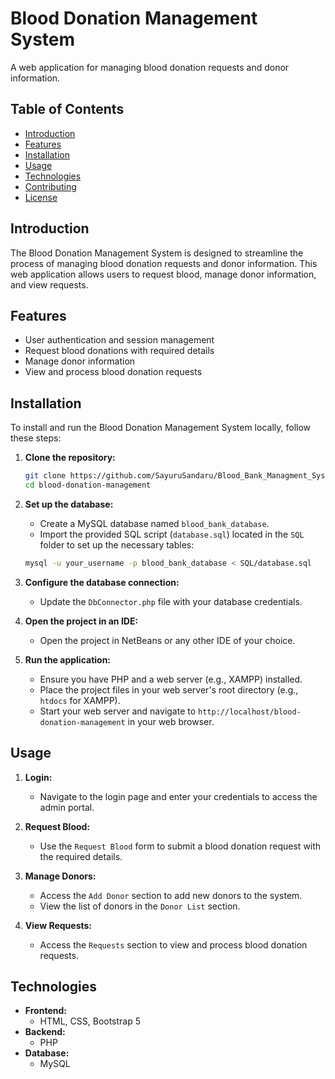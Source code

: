 # Blood Donation Management System

A web application for managing blood donation requests and donor information.

## Table of Contents

- [Introduction](#introduction)
- [Features](#features)
- [Installation](#installation)
- [Usage](#usage)
- [Technologies](#technologies)
- [Contributing](#contributing)
- [License](#license)

## Introduction

The Blood Donation Management System is designed to streamline the process of managing blood donation requests and donor information. This web application allows users to request blood, manage donor information, and view requests.

## Features

- User authentication and session management
- Request blood donations with required details
- Manage donor information
- View and process blood donation requests

## Installation

To install and run the Blood Donation Management System locally, follow these steps:

1. **Clone the repository:**

   ```bash
   git clone https://github.com/SayuruSandaru/Blood_Bank_Managment_System.git
   cd blood-donation-management
   ```

2. **Set up the database:**

   - Create a MySQL database named `blood_bank_database`.
   - Import the provided SQL script (`database.sql`) located in the `SQL` folder to set up the necessary tables:

   ```bash
   mysql -u your_username -p blood_bank_database < SQL/database.sql
   ```

3. **Configure the database connection:**

   - Update the `DbConnector.php` file with your database credentials.

4. **Open the project in an IDE:**

   - Open the project in NetBeans or any other IDE of your choice.

5. **Run the application:**

   - Ensure you have PHP and a web server (e.g., XAMPP) installed.
   - Place the project files in your web server's root directory (e.g., `htdocs` for XAMPP).
   - Start your web server and navigate to `http://localhost/blood-donation-management` in your web browser.

## Usage

1. **Login:**

   - Navigate to the login page and enter your credentials to access the admin portal.

2. **Request Blood:**

   - Use the `Request Blood` form to submit a blood donation request with the required details.

3. **Manage Donors:**

   - Access the `Add Donor` section to add new donors to the system.
   - View the list of donors in the `Donor List` section.

4. **View Requests:**

   - Access the `Requests` section to view and process blood donation requests.

## Technologies

- **Frontend:**
  - HTML, CSS, Bootstrap 5
- **Backend:**
  - PHP
- **Database:**
  - MySQL
